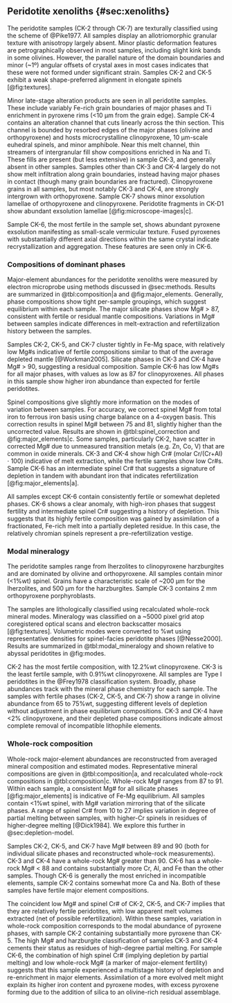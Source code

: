 
<!--[[minerals]]-->
<!--[[lava_minerals]]--
<!--[[major_elements]]-->

## Peridotite xenoliths {#sec:xenoliths}

<!--[[textures]]-->

<!--[[sample_petrography]]-->
<!--[[microscope-images]]-->

The peridotite samples (CK-2 through CK-7) are texturally classified using
the scheme of @Pike1977. All samples display an allotriomorphic granular
texture with anisotropy largely absent. Minor plastic deformation features
are petrographically observed in most samples, including slight kink
bands in some olivines. However, the parallel nature of the domain
boundaries and minor (~1º) angular offsets of crystal axes
in most cases indicates that these were not formed under
significant strain.
Samples CK-2 and CK-5 exhibit a weak shape-preferred alignment in elongate
spinels [@fig:textures].

Minor late-stage alteration products are seen in all peridotite samples.
These include variably Fe-rich grain boundaries of major phases and Ti
enrichment in pyroxene rims (<10 µm from the grain
  edge). Sample CK-4 contains an alteration channel that cuts linearly
across the thin section. This channel is bounded by resorbed edges
of the major phases (olivine and orthopyroxene) and hosts
microcrystalline clinopyroxene, 10 µm-scale euhedral spinels,
and minor amphibole. Near this melt channel, thin streamers of
intergranular fill show compositions enriched in Na and Ti. These
fills are present (but less extensive) in sample CK-3, and
generally absent in other samples. Samples other than CK-3 and CK-4
largely do not show melt infiltration along grain boundaries, instead
having major phases in contact (though many grain boundaries are fractured).
Clinopyroxene grains in all samples, but most notably CK-3 and CK-4,
are strongly intergrown with orthopyroxene.
Sample CK-7 shows minor exsolution lamellae of
orthopyroxene and clinopyroxene. Peridotite fragments in CK-D1 show
abundant exsolution lamellae [@fig:microscope-images|c].

Sample CK-6, the most fertile in the sample set, shows abundant
pyroxene exsolution manifesting as small-scale vermicular texture.
Fused pyroxenes with substantially different axial
directions within the same crystal indicate recrystallization and
aggregation. These features are seen only in CK-6.

### Compositions of dominant phases

Major-element abundances for the peridotite xenoliths were measured
by electron microprobe using methods discussed in @sec:methods. Results
are summarized in @tbl:composition|a and @fig:major_elements. Generally, phase compositions
show tight per-sample groupings, which suggest equilibrium within
each sample.  The major silicate phases show Mg# > 87, consistent with
fertile or residual mantle compositions. Variations in Mg\#
between samples indicate differences in melt-extraction and
refertilization history between the samples.

Samples CK-2, CK-5, and CK-7 cluster tightly in Fe-Mg space, with
relatively low Mg\#s indicative of fertile compositions
similar to that of the average depleted
mantle [@Workman2005].
Silicate phases in CK-3 and CK-4 have Mg\# > 90, suggesting a
residual composition.
Sample CK-6 has low Mg\#s for all major phases, with values
as low as 87 for clinopyroxenes. All phases in this sample show higher
iron abundance than expected for fertile peridotites.

Spinel compositions give slightly more information on the modes of variation
between samples. For accuracy, we correct spinel Mg\# from total iron to
ferrous iron basis using charge balance on a 4-oxygen basis. This correction results
in spinel Mg\# between 75 and 81, slightly higher than the uncorrected value.
Results are shown in @tbl:spinel_correction and @fig:major_elements|c.
Some samples, particularly CK-2, have scatter in corrected Mg# due to
unmeasured transition metals (e.g. Zn, Co, V)
that are common in oxide minerals.
CK-3 and CK-4 show high Cr\#
(molar Cr/(Cr+Al) $\cdot{}$ 100) indicative
of melt extraction, while the fertile samples show low Cr\#s. Sample CK-6 has an
intermediate spinel Cr\# that suggests a signature of depletion in tandem
with abundant iron that indicates refertilization [@fig:major_elements|a].

All samples except CK-6 contain consistently fertile or somewhat depleted phases.
CK-6 shows a clear anomaly, with high-iron phases that suggest fertility and intermediate
spinel Cr\# suggesting a history of depletion. This suggests that its highly fertile
composition was gained by assimilation of a fractionated, Fe-rich melt into a partially
depleted residue. In this case, the relatively chromian spinels represent a pre-refertilization vestige.

### Modal mineralogy
<!--[[modes]]-->

The peridotite samples range from lherzolites to clinopyroxene
harzburgites and are dominated by olivine and orthopyroxene. All samples
contain minor (<1%wt) spinel.
Grains have a characteristic scale of ~200 µm for the lherzolites,
and 500 µm for the harzburgites. Sample CK-3 contains 2 mm orthopyroxene
porphyroblasts.

The samples are lithologically classified using
recalculated whole-rock mineral modes.
Mineralogy was classified on a ~5000 pixel grid atop
coregistered optical scans and electron
backscatter mosaics [@fig:textures]. Volumetric modes were converted
to %wt using representative densities for spinel-facies
peridotite phases [@Nesse2000]. Results are summarized in
@tbl:modal_mineralogy and shown relative to abyssal peridotites
in @fig:modes.

CK-2 has the most fertile
composition, with 12.2%wt clinopyroxene. CK-3 is the least
fertile sample, with 0.91%wt clinopyroxene. All samples are Type I peridotites
in the @Frey1978 classification system. Broadly, phase abundances track with the
mineral phase chemistry for each sample. The samples with fertile phases (CK-2, CK-5,
and CK-7) show a range in olivine abundance from 65 to 75%wt, suggesting different levels
of depletion without adjustment in phase equilibrium compositions. CK-3 and CK-4
have <2% clinopyroxene, and their depleted phase compositions indicate almost complete
removal of incompatible lithophile elements.

### Whole-rock composition

Whole-rock major-element abundances are
reconstructed from averaged mineral composition and estimated modes.
Representative mineral compositions are given in @tbl:composition|a, and
recalculated whole-rock compositions in @tbl:composition|c.
Whole-rock Mg\# ranges from 87 to 91. Within each
sample, a consistent Mg\# for all silicate phases [@fig:major_elements] is indicative of Fe-Mg
equilibrium. All samples contain <1%wt spinel, with Mg\#
variation mirroring that of the silicate phases. A range of
spinel Cr\# from 10 to 27
implies variation in degree of partial melting between samples, with
higher-Cr spinels in residues of higher-degree melting [@Dick1984]. We
explore this further in @sec:depletion-model.

Samples CK-2, CK-5, and CK-7 have Mg# between 89 and 90 (both for individual
silicate phases and reconstructed whole-rock measurements). CK-3 and
CK-4 have a whole-rock Mg# greater than 90. CK-6 has a
whole-rock Mg# < 88 and contains substantially
more Cr, Al, and Fe than the other samples. Though CK-6 is generally the most
enriched in incompatible elements, sample CK-2 contains somewhat more Ca and Na.
Both of these samples have fertile major element compositions.

The coincident low Mg# and spinel Cr# of CK-2, CK-5, and CK-7 implies that they are
relatively fertile peridotites, with low apparent melt volumes extracted
(net of possible refertilization).
Within these samples, variation in whole-rock composition
corresponds to the modal abundance of pyroxene phases, with sample CK-2 containing
substantially more pyroxene than CK-5.
The high Mg# and harzburgite classification of samples CK-3 and CK-4 cements their
status as residues of high-degree partial melting. For sample CK-6, the combination
of high spinel Cr#
(implying depletion by partial melting) and low whole-rock Mg# (a marker of
major-element fertility) suggests that this sample experienced a
multistage history of depletion and re-enrichment in major elements.
Assimilation of a more evolved melt might explain its higher iron
content and pyroxene modes, with excess pyroxene forming due to
the addition of silica to an olivine-rich residual assemblage.

<!--[[whole_rock_major]]-->

<!--[[cpx_profile]]-->

<!--[[trace_elements_table]]-->
<!--[[spinel_correction]]-->

